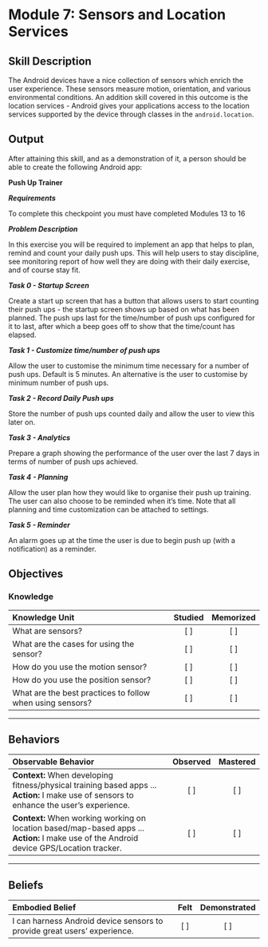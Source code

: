 # Module 7: Sensors and Location Services

## Skill Description
The Android devices have a nice collection of sensors which enrich the user experience. These sensors measure motion, orientation, and various environmental conditions. An addition skill covered in this outcome is the location services - Android gives your applications access to the location services supported by the device through classes in the `android.location`.

## Output
After attaining this skill, and as a demonstration of it, a person should be able to create the following Android app:

**Push Up Trainer**

**_Requirements_**

To complete this checkpoint you must have completed Modules 13 to 16

**_Problem Description_**

In this exercise you will be required to implement an app that helps to plan, remind and count your daily push ups. This will help users to stay discipline, see monitoring report of how well they are doing with their daily exercise, and of course stay fit.

**_Task 0 - Startup Screen_**

Create a start up screen that has a button that allows users to start counting their push ups - the startup screen shows up based on what has been planned. The push ups last for the time/number of push ups configured for it to last, after which a beep goes off to show that the time/count has elapsed.

**_Task 1 - Customize time/number of push ups_**

Allow the user to customise the minimum time necessary for a number of push ups. Default is 5 minutes. An alternative is the user to customise by minimum number of push ups.

**_Task 2 - Record Daily Push ups_**

Store the number of push ups counted daily and allow the user to view this later on.

**_Task 3 - Analytics_**

Prepare a graph showing the performance of the user over the last 7 days in terms of number of push ups achieved.

**_Task 4 - Planning_**

Allow the user plan how they would like to organise their push up training. The user can also choose to be reminded when it’s time.
Note that all planning and time customization can be attached to settings.

**_Task 5 - Reminder_**

An alarm goes up at the time the user is due to begin push up (with a notification) as a reminder.

## Objectives

### Knowledge

| Knowledge Unit   |      Studied      | Memorized |
|:-------------|:------------------:|:--------:|
| What are sensors?| [ ] | [ ] |
| What are the cases for using the sensor? | [ ] | [ ] |
| How do you use the motion sensor? | [ ] | [ ] |
| How do you use the position sensor?| [ ] | [ ] |
| What are the best practices to follow when using sensors? | [ ] | [ ] |

----------

## Behaviors

| Observable Behavior   |      Observed      | Mastered |
|:-------------|:------------------:|:--------:|
| **Context:** When developing fitness/physical training based apps ... **Action:** I make use of sensors to enhance the user’s experience. | [ ] | [ ]  |
| **Context:** When working working on location based/map-based apps ... **Action:**  I make use of the Android device GPS/Location tracker. | [ ] | [ ]  |
----------

## Beliefs

| Embodied Belief   |      Felt      | Demonstrated |
|:-------------|:------------------:|:--------:|
| I can harness Android device sensors to provide great users’ experience. | [ ] | [ ]  |
